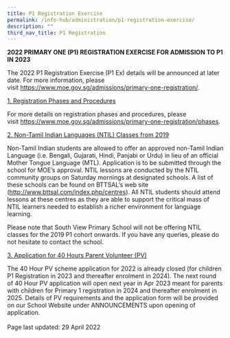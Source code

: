 ```yaml
---
title: P1 Registration Exercise
permalink: /info-hub/administration/p1-registration-exercise/
description: ""
third_nav_title: P1 Registration
---
```

<p><strong>2022 PRIMARY ONE (P1) REGISTRATION EXERCISE FOR ADMISSION TO P1 IN 2023</strong></p>
<p>The 2022 P1 Registration Exercise (P1 Ex) details will be announced at later date. For more information, please visit&nbsp;<a href="https://www.moe.gov.sg/admissions/primary-one-registration/" target="_blank" rel="noopener">https://www.moe.gov.sg/admissions/primary-one-registration/</a>.</p>
<p><u>1. Registration Phases and Procedures</u></p>
<p>For more details on registration phases and procedures, please visit&nbsp;<a href="https://www.moe.gov.sg/admissions/primary-one-registration/phases" target=""><u>https://www.moe.gov.sg/admissions/primary-one-registration/phases</u></a>.</p>
<p><u>2. Non-Tamil Indian Languages (NTIL)&nbsp;Classes from 2019</u></p>
<p>Non-Tamil Indian students are allowed to offer an approved non-Tamil Indian Language (i.e. Bengali, Gujarati, Hindi, Panjabi or Urdu) in lieu of an official Mother Tongue Language (MTL).&nbsp;Application is to be submitted through the school for MOE&rsquo;s approval.&nbsp;NTIL lessons are conducted by the NTIL community groups on Saturday mornings at designated schools. A list of these schools can be found on BTTSAL&rsquo;s web site (<a href="http://www.bttsal.com/index.php/centres" target=""><u>http://www.bttsal.com/index.php/centres</u></a>). All NTIL students should attend lessons at these centres as they are able to support the critical mass of NTIL learners needed to establish a richer environment for language learning.&nbsp;</p>
<p>Please note that South View Primary School will not be offering NTIL classes for the 2019 P1 cohort onwards. If you have any queries, please do not hesitate to contact the school.</p>
<p><u>3. Application for 40 Hours Parent Volunteer (PV)</u></p>
<p>The 40 Hour PV scheme application for 2022 is already closed (for children P1 Registration in 2023 and thereafter enrolment in 2024). The next round of 40 Hour PV application will open next year in Apr 2023 meant for parents with children for Primary 1 registration in 2024 and thereafter enrolment in 2025. Details of PV requirements and the application form will be provided on our School Website under ANNOUNCEMENTS upon opening of application.<br /><br />Page last updated: 29 April 2022</p>